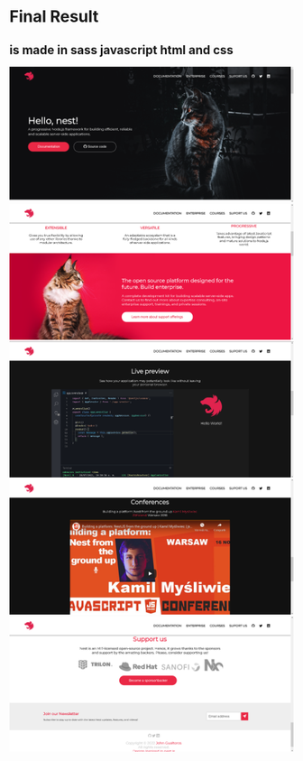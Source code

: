 # Final Result
## is made in sass javascript html and css

![](./img/result_nest_01.png)
![](./img/result_nest_02.png)
![](./img/result_nest_03.png)
![](./img/result_nest_04.png)
![](./img/result_nest_05.png)